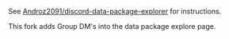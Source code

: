 See [Androz2091/discord-data-package-explorer](https://github.com/Androz2091/discord-data-package-explorer) for instructions.

This fork adds Group DM's into the data package explore page. 

